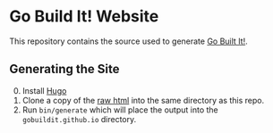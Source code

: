 # Go Build It! Website

This repository contains the source used to generate
[Go Built It!](https://gobuildit.github.io).

## Generating the Site

0. Install [Hugo](https://gohugo.io/)
1. Clone a copy of the
[raw html](https://github.com/gobuildit/gobuildit.github.io) into the same
directory as this repo.
2. Run `bin/generate` which will place the output into the
`gobuildit.github.io` directory.
